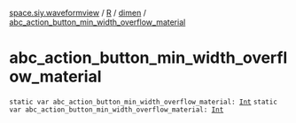 [space.siy.waveformview](../../index.md) / [R](../index.md) / [dimen](index.md) / [abc_action_button_min_width_overflow_material](./abc_action_button_min_width_overflow_material.md)

# abc_action_button_min_width_overflow_material

`static var abc_action_button_min_width_overflow_material: `[`Int`](https://kotlinlang.org/api/latest/jvm/stdlib/kotlin/-int/index.html)
`static var abc_action_button_min_width_overflow_material: `[`Int`](https://kotlinlang.org/api/latest/jvm/stdlib/kotlin/-int/index.html)